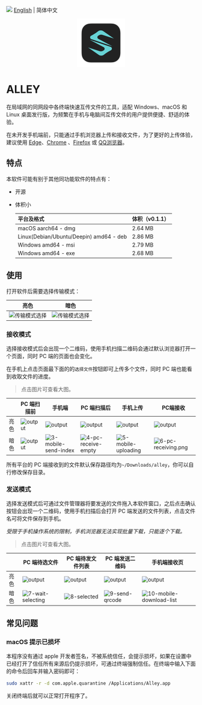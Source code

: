 <img src="https://gw.alipayobjects.com/zos/antfincdn/R8sN%24GNdh6/language.svg" width="18"> [English](./README.en-US.md) | 简体中文

<p align="center"><img height="128" width="128" src="./src-tauri/icons/icon.png" /></p>

# ALLEY

在局域网的同网段中各终端快速互传文件的工具，适配 Windows、macOS 和 Linux 桌面发行版，为频繁在手机与电脑间互传文件的用户提供便捷、舒适的体验。

在未开发手机端前，只能通过手机浏览器上传和接收文件，为了更好的上传体验，建议使用 [Edge](https://play.google.com/store/search?q=edge&c=apps)、[Chrome](https://play.google.com/store/search?q=Chrome&c=apps) 、[Firefox](https://play.google.com/store/apps/details?id=org.mozilla.firefox) 或 [QQ浏览器](https://browser.qq.com/mobile)。

## 特点

本软件可能有别于其他同功能软件的特点有：

- 开源

- 体积小

  | 平台及格式                              | 体积（v0.1.1） |
  | --------------------------------------- | -------------- |
  | macOS aarch64 - dmg                     | 2.64 MB        |
  | Linux(Debian/Ubuntu/Deepin) amd64 - deb | 2.86 MB        |
  | Windows amd64 - msi                     | 2.79 MB        |
  | Windows amd64 - exe                     | 2.68 MB        |

## 使用

打开软件后需要选择传输模式：

| 亮色                                             | 暗色                                            |
| ------------------------------------------------ | ----------------------------------------------- |
| ![传输模式选择](./docs/images/light/1-home.avif) | ![传输模式选择](./docs/images/dark/1-home.avif) |

### 接收模式

选择接收模式后会出现一个二维码，使用手机扫描二维码会通过默认浏览器打开一个页面，同时 PC 端的页面也会变化。

在手机上点击页面最下面的的`选择文件`按钮即可上传多个文件，同时 PC 端也能看到收取文件的进度。

> 点击图片可查看大图。

|      | PC 端扫描前                                          | 手机端                                                       | PC 端扫描后                                                  | 手机上传                                                     | PC端接收                                                     |
| ---- | ---------------------------------------------------- | ------------------------------------------------------------ | ------------------------------------------------------------ | ------------------------------------------------------------ | ------------------------------------------------------------ |
| 亮色 | ![output](./docs/images/light/2-receive-qrcode.avif) | ![output](./docs/images/light/mobile-send-index.avif)        | ![output](./docs/images/light/4-pc-receive-empty.avif)       | ![output](./docs/images/light/5-mobile-uploading.avif)       | ![output](./docs/images/light/6-pc-receiving.avif)           |
| 暗色 | ![output](./docs/images/dark/2-receive-qrcode.avif)  | ![3-mobile-send-index](./docs/images/dark/3-mobile-send-index.avif) | ![4-pc-receive-empty](./docs/images/dark/4-pc-receive-empty.avif) | ![5-mobile-uploading](./docs/images/dark/5-mobile-uploading.avif) | ![6-pc-receiving.png](./docs/images/dark/6-pc-receiving.avif) |

所有平台的 PC 端接收到的文件默认保存路径均为`~/Downloads/alley`，你可以自行修改保存目录。

### 发送模式

选择发送模式后可通过文件管理器将要发送的文件拖入本软件窗口，之后点击确认按钮会出现一个二维码，使用手机扫描后会打开 PC 端发送的文件列表，点击文件名可将文件保存到手机。

_受限于手机操作系统的限制，手机浏览器无法实现批量下载，只能逐个下载。_

> 点击图片可查看大图。

|      | PC 端待选文件                                                | PC 端待发文件列表                                 | PC 端发送二维码                                         | 手机端接收页                                                 |
| ---- | ------------------------------------------------------------ | ------------------------------------------------- | ------------------------------------------------------- | ------------------------------------------------------------ |
| 亮色 | ![output](./docs/images/light/7-wait-selecting.avif)         | ![output](./docs/images/light/8-selected.avif)    | ![output](./docs/images/light/9-send-qrcode.avif)       | ![output](./docs/images/light/mobile-download-list.avif)     |
| 暗色 | ![7-wait-selecting](./docs/images/dark/7-wait-selecting.avif) | ![8-selected](./docs/images/dark/8-selected.avif) | ![9-send-qrcode](./docs/images/dark/9-send-qrcode.avif) | ![10-mobile-download-list](./docs/images/dark/10-mobile-download-list.avif) |

## 常见问题

### macOS 提示已损坏

本程序没有通过 apple 开发者签名，不被系统信任，会提示损坏，如果在设置中已经打开了信任所有来源后仍提示损坏，可通过终端强制信任。在终端中输入下面的命令后回车并输入密码即可：

```bash
sudo xattr -r -d com.apple.quarantine /Applications/Alley.app
```

关闭终端后就可以正常打开程序了。
